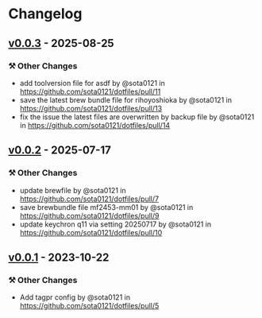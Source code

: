 # Changelog

## [v0.0.3](https://github.com/sota0121/dotfiles/compare/v0.0.2...v0.0.3) - 2025-08-25
### ⚒️ Other Changes
- add toolversion file for asdf by @sota0121 in https://github.com/sota0121/dotfiles/pull/11
- save the latest brew bundle file for rihoyoshioka by @sota0121 in https://github.com/sota0121/dotfiles/pull/13
- fix the issue the latest files are overwritten by backup file by @sota0121 in https://github.com/sota0121/dotfiles/pull/14

## [v0.0.2](https://github.com/sota0121/dotfiles/compare/v0.0.1...v0.0.2) - 2025-07-17
### ⚒️ Other Changes
- update brewfile by @sota0121 in https://github.com/sota0121/dotfiles/pull/7
- save brewbundle file mf2453-mm01 by @sota0121 in https://github.com/sota0121/dotfiles/pull/9
- update keychron q11 via setting 20250717 by @sota0121 in https://github.com/sota0121/dotfiles/pull/10

## [v0.0.1](https://github.com/sota0121/dotfiles/compare/v0.0.1-rc3...v0.0.1) - 2023-10-22
### ⚒️ Other Changes
- Add tagpr config by @sota0121 in https://github.com/sota0121/dotfiles/pull/5

